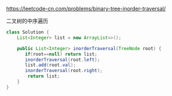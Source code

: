 https://leetcode-cn.com/problems/binary-tree-inorder-traversal/

二叉树的中序遍历

```java
class Solution {
    List<Integer> list = new ArrayList<>();

    public List<Integer> inorderTraversal(TreeNode root) {
       if(root==null) return list;
       inorderTraversal(root.left);
       list.add(root.val);
       inorderTraversal(root.right);
        return list;
    }
}
```